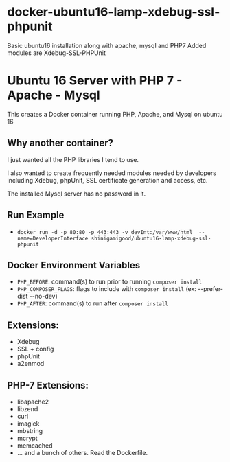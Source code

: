 # docker-ubuntu16-lamp-xdebug-ssl-phpunit
Basic ubuntu16 installation along with apache, mysql and PHP7 Added modules are Xdebug-SSL-PHPUnit

# Ubuntu 16 Server with PHP 7 - Apache - Mysql

This creates a Docker container running PHP, Apache, and Mysql on ubuntu 16

## Why another container?  

I just wanted all the PHP libraries I tend to use.

 I also wanted to create frequently needed modules needed by developers including Xdebug, phpUnit, SSL certificate generation and access, etc.

The installed Mysql server has no password in it.

## Run Example

- `docker run -d -p 80:80 -p 443:443 -v devInt:/var/www/html  --name=DeveloperInterface shinigamigood/ubuntu16-lamp-xdebug-ssl-phpunit`


## Docker Environment Variables

- `PHP_BEFORE`: command(s) to run prior to running `composer install` 
- `PHP_COMPOSER_FLAGS`: flags to include with `composer install` (ex: --prefer-dist --no-dev)
- `PHP_AFTER`: command(s) to run after `composer install`

##  Extensions:

- Xdebug
- SSL + config
- phpUnit
- a2enmod

## PHP-7 Extensions:

- libapache2
- libzend
- curl
- imagick
- mbstring
- mcrypt
- memcached
- ... and a bunch of others.  Read the Dockerfile.
